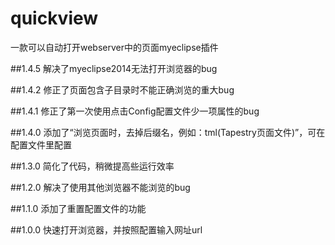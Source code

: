 # quickview
一款可以自动打开webserver中的页面myeclipse插件

##1.4.5
解决了myeclipse2014无法打开浏览器的bug

##1.4.2
修正了页面包含子目录时不能正确浏览的重大bug

##1.4.1
修正了第一次使用点击Config配置文件少一项属性的bug

##1.4.0
添加了“浏览页面时，去掉后缀名，例如：tml(Tapestry页面文件)”，可在配置文件里配置

##1.3.0
简化了代码，稍微提高些运行效率

##1.2.0
解决了使用其他浏览器不能浏览的bug

##1.1.0
添加了重置配置文件的功能

##1.0.0
快速打开浏览器，并按照配置输入网址url
